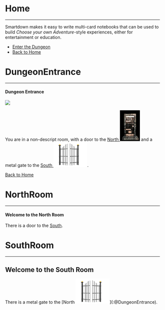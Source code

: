 
# Home
---

Smartdown makes it easy to write multi-card notebooks that can be used to build *Choose your own Adventure*-style experiences, either for entertainment or education.

- [Enter the Dungeon](:@DungeonEntrance)
- [Back to Home](:@./Home)


# DungeonEntrance
---

#### Dungeon Entrance

![](https://upload.wikimedia.org/wikipedia/commons/b/bb/Basement-of-chillon-castle.jpg)

You are in a non-descript room, with a door to the [North ![](/resources/Dungeon_door.gif)](:@NorthRoom) and a metal gate to the [South ![](/resources/Gates_open.gif)](:@SouthRoom).

[Back to Home](:@Home)



# NorthRoom
---

#### Welcome to the North Room

There is a door to the [South](:@DungeonEntrance).

# SouthRoom
---

## Welcome to the South Room

There is a metal gate to the [North [![](/resources/Gates_open.gif)](:@DungeonEntrance)](:@DungeonEntrance).


